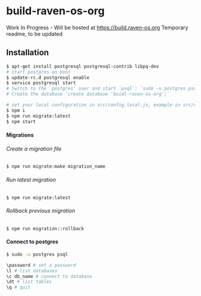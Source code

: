 # build-raven-os-org
Work In Progress - Will be hosted at https://build.raven-os.org
Temporary readme, to be updated

## Installation

```bash
$ apt-get install postgresql postgresql-contrib libpq-dev
# start postgres on boot
$ update-rc.d postgresql enable
$ service postgresql start
# Switch to the `postgres` user and start `psql`: `sudo -u postgres psql`, and then set a password using the `\password` command.
# Create the database `create database 'buidl-raven-os-org';`

# set your local configuration in src/config.local.js, example in src/config.js, only override the fields you want to change
$ npm i
$ npm run migrate:latest
$ npm start
```

#### Migrations

###### Create a migration file

`$ npm run migrate:make migration_name`

###### Run latest migration

`$ npm run migrate:latest`

###### Rollback previous migration

`$ npm run migration::rollback`


#### Connect to postgres

```bash
$ sudo -u postgres psql

\password # set a password
\l # list databases
\c db_name # connect to database
\dt # list tables
\q # quit
```

